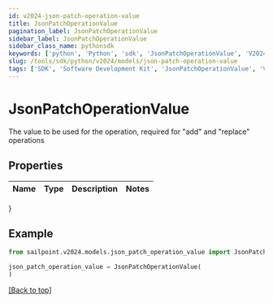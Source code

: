 ```yaml
---
id: v2024-json-patch-operation-value
title: JsonPatchOperationValue
pagination_label: JsonPatchOperationValue
sidebar_label: JsonPatchOperationValue
sidebar_class_name: pythonsdk
keywords: ['python', 'Python', 'sdk', 'JsonPatchOperationValue', 'V2024JsonPatchOperationValue'] 
slug: /tools/sdk/python/v2024/models/json-patch-operation-value
tags: ['SDK', 'Software Development Kit', 'JsonPatchOperationValue', 'V2024JsonPatchOperationValue']
---
```


# JsonPatchOperationValue

The value to be used for the operation, required for \"add\" and \"replace\" operations

## Properties

Name | Type | Description | Notes
------------ | ------------- | ------------- | -------------
}

## Example

```python
from sailpoint.v2024.models.json_patch_operation_value import JsonPatchOperationValue

json_patch_operation_value = JsonPatchOperationValue(
)

```
[[Back to top]](#) 

